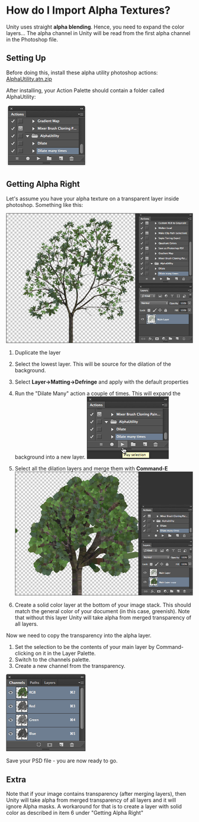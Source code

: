 How do I Import Alpha Textures?
===============================


Unity uses straight __alpha blending__. Hence, you need to expand the color layers... The alpha channel in Unity will be read from the first alpha channel in the Photoshop file.

Setting Up
----------

Before doing this, install these alpha utility photoshop actions: [AlphaUtility.atn.zip](../uploads/Examples/AlphaUtility.atn.zip)

After installing, your Action Palette should contain a folder called AlphaUtility:

![](../uploads/Main/ImportAlpha_actions.png) 

Getting Alpha Right
-------------------

Let's assume you have your alpha texture on a transparent layer inside photoshop. Something like this:

![](../uploads/Main/ImportAlpha_StartingOut.jpg) 



1. Duplicate the layer
1. Select the lowest layer. This will be source for the dilation of the background.
1. Select __Layer-&gt;Matting-&gt;Defringe__ and apply with the default properties
1. Run the "Dilate Many" action a couple of times. This will expand the background into a new layer. ![](../uploads/Main/ImportAlpha_Dilate.png) 

1. Select all the dilation layers and merge them with __Command-E__ ![](../uploads/Main/ImportAlpha_afterMerge.jpg) 

1. Create a solid color layer at the bottom of your image stack. This should match the general color of your document (in this case, greenish). Note that without this layer Unity will take alpha from merged transparency of all layers.


Now we need to copy the transparency into the alpha layer.


1. Set the selection to be the contents of your main layer by Command-clicking on it in the Layer Palette.
1. Switch to the channels palette.
1. Create a new channel from the transparency.

![](../uploads/Main/ImportAlpha_createChannel.png) 


Save your PSD file - you are now ready to go.

Extra
-----


Note that if your image contains transparency (after merging layers), then Unity will take alpha from merged transparency of all layers and it will ignore Alpha masks. A workaround for that is to create a layer with solid color as described in item 6 under "Getting Alpha Right"
